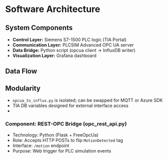 # Software Architecture

## System Components
- **Control Layer:** Siemens S7-1500 PLC logic (TIA Portal)
- **Communication Layer:** PLCSIM Advanced OPC UA server
- **Data Bridge:** Python script (opcua client → InfluxDB writer)
- **Visualization Layer:** Grafana dashboard

## Data Flow

## Modularity
- `opcua_to_influx.py` is isolated; can be swapped for MQTT or Azure SDK
- TIA DB variables designed for external interface access
- 
### Component: REST-OPC Bridge (opc_rest_api.py)
- Technology: Python (Flask + FreeOpcUa)
- Role: Accepts HTTP POSTs to flip `MotionDetected` tag
- Interface: `/motion` endpoint
- Purpose: Web trigger for PLC simulation events
